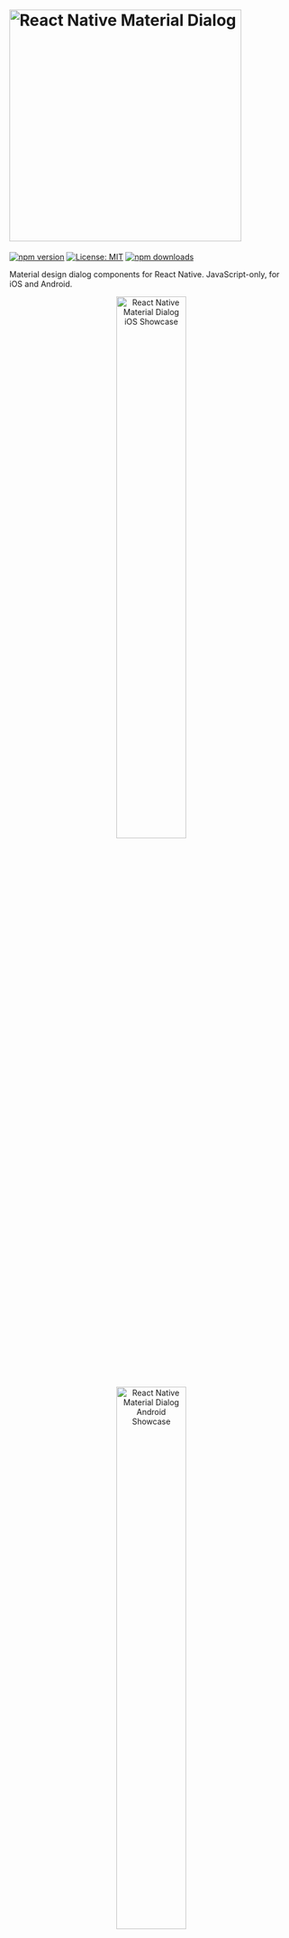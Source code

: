 # <img alt="React Native Material Dialog" src="images/logo.png" width="412"/>

[![npm version](https://img.shields.io/npm/v/react-native-material-dialog.svg)](https://www.npmjs.com/package/react-native-material-dialog)
[![License: MIT](https://img.shields.io/badge/License-MIT-green.svg)](https://opensource.org/licenses/MIT)
[![npm downloads](https://img.shields.io/npm/dm/react-native-material-dialog.svg)](https://www.npmjs.com/package/react-native-material-dialog)

Material design dialog components for React Native. JavaScript-only, for iOS and
Android.

<p align="center">
<img alt="React Native Material Dialog iOS Showcase" src="images/ios.png" width="49.7%"/>
<img alt="React Native Material Dialog Android Showcase" src="images/android.png" width="49.7%"/>
</p>

## Getting started

#### Step 1

If you're not using Expo, install
[react-native-vector-icons](https://github.com/oblador/react-native-vector-icons#installation)

#### Step 2

Install react-native-material-dialog

`npm install react-native-material-dialog --save`

## Example

* Run the example app
  [via Expo](https://exp.host/@hectahertz/react-native-material-dialog-example)
  or [check the code](example/App.js).

## Included components

* [x] [MaterialDialog](https://github.com/hectahertz/react-native-material-dialog#materialdialog)
* [x] [SinglePickerMaterialDialog](https://github.com/hectahertz/react-native-material-dialog#singlepickermaterialdialog)
* [x] [MultiPickerMaterialDialog](https://github.com/hectahertz/react-native-material-dialog#multipickermaterialdialog)

## Roadmap

* [ ] Support for stacked action buttons.
* [ ] Dialog that holds a slider.
* [ ] Simple dialog component that accepts a string as content and styles it.

## MaterialDialog

Basic and customizable dialog that can hold any component.

<img alt="Material Design Collection" src="images/dialog.gif"/>

```jsx
import { MaterialDialog } from 'react-native-material-dialog';

<MaterialDialog
  title="Use Google's Location Service?"
  visible={this.state.visible}
  onOk={() => this.setState({ visible: false })}
  onCancel={() => this.setState({ visible: false })}>
  <Text style={styles.dialogText}>
    Let Google help apps determine location. This means sending anonymous
    location data to Google, even when no apps are running.
  </Text>
</MaterialDialog>;
```

## Props

| Name            | Description                                                        | Default/Required      | Type    |
| --------------- | ------------------------------------------------------------------ | --------------------- | ------- |
| visible         | shows or hides the dialog                                          | required              | bool    |
| children        | element to be rendered in the content of the dialog                | required              | element |
| onCancel        | callback when the dialog is closed or the cancel action is pressed | required              | func    |
| onOk            | callback when the ok action is pressed                             | undefined             | func    |
| cancelLabel     | label for the cancel action                                        | 'CANCEL'              | string  |
| okLabel         | label for the ok action                                            | 'OK'                  | string  |
| title           | text for the dialog title                                          | undefined             | string  |
| titleColor      | color of the dialog title                                          | 'rgba(0, 0, 0, 0.87)' | string  |
| backgroundColor | color of the dialog background                                     | '#FFFFFF'             | string  |
| colorAccent     | color of the action text                                           | '#51BC78'             | string  |
| scrolled        | whether the form is in scrolled mode                               | false                 | bool    |
| addPadding      | automatically add paddings to the content                          | true                  | bool    |

## SinglePickerMaterialDialog

Ready to use dialog that allows to choose only one option from a list.

<img alt="Material Design Collection" src="images/singlepicker.gif"/>

```jsx
import { SinglePickerMaterialDialog } from 'react-native-material-dialog';

<SinglePickerMaterialDialog
  title={'Pick one element!'}
  items={LIST.map((row, index) => ({ value: index, label: row }))}
  visible={this.state.singlePickerVisible}
  selectedItem={this.state.singlePickerSelectedItem}
  onCancel={() => this.setState({ singlePickerVisible: false })}
  onOk={result => {
    this.setState({ singlePickerVisible: false });
    this.setState({ singlePickerSelectedItem: result.selectedItem });
  }}
/>;
```

## Props

| Name            | Description                                                        | Default/Required      | Type                                                 |
| --------------- | ------------------------------------------------------------------ | --------------------- | ---------------------------------------------------- |
| visible         | shows or hides the dialog                                          | required              | bool                                                 |
| items           | list of options to choose from                                     | required              | array of objects with a 'label' and 'value' property |
| selectedItem    | item that will be selected when opening the dialog                 | required              | object with a 'label' and 'value' property           |
| onCancel        | callback when the dialog is closed or the cancel action is pressed | required              | func                                                 |
| onOk            | callback when the ok action is pressed                             | undefined             | func                                                 |
| cancelLabel     | label for the cancel action                                        | 'CANCEL'              | string                                               |
| okLabel         | label for the ok action                                            | 'OK'                  | string                                               |
| title           | text for the dialog title                                          | undefined             | string                                               |
| titleColor      | color of the dialog title                                          | 'rgba(0, 0, 0, 0.87)' | string                                               |
| backgroundColor | color of the dialog background                                     | '#FFFFFF'             | string                                               |
| colorAccent     | color of the action text                                           | '#51BC78'             | string                                               |
| scrolled        | whether the form is in scrolled mode                               | false                 | bool                                                 |

## MultiPickerMaterialDialog

Ready to use dialog that allows to choose several options from a list.

<img alt="Material Design Collection" src="images/multipicker.gif"/>

```jsx
import { MultiPickerMaterialDialog } from 'react-native-material-dialog';

<MultiPickerMaterialDialog
  title={'Pick some elements!'}
  colorAccent={this.props.colorAccent}
  items={LIST.map((row, index) => {
    return { value: index, label: row };
  })}
  visible={this.state.multiPickerVisible}
  selectedItems={this.state.multiPickerSelectedItems}
  onCancel={() => this.setState({ multiPickerVisible: false })}
  onOk={result => {
    this.setState({ multiPickerVisible: false });
    this.setState({ multiPickerSelectedItems: result.selectedItems });
  }}
/>;
```

## Props

| Name            | Description                                                        | Default/Required      | Type                                                 |
| --------------- | ------------------------------------------------------------------ | --------------------- | ---------------------------------------------------- |
| visible         | shows or hides the dialog                                          | required              | bool                                                 |
| items           | list of options to choose from                                     | required              | array of objects with a 'label' and 'value' property |
| selectedItems   | items that will be selected when opening the dialog                | required              | array of objects with a 'label' and 'value' property |
| onCancel        | callback when the dialog is closed or the cancel action is pressed | required              | func                                                 |
| onOk            | callback when the ok action is pressed                             | undefined             | func                                                 |
| cancelLabel     | label for the cancel action                                        | 'CANCEL'              | string                                               |
| okLabel         | label for the ok action                                            | 'OK'                  | string                                               |
| title           | text for the dialog title                                          | undefined             | string                                               |
| titleColor      | color of the dialog title                                          | 'rgba(0, 0, 0, 0.87)' | string                                               |
| backgroundColor | color of the dialog background                                     | '#FFFFFF'             | string                                               |
| colorAccent     | color of the action text                                           | '#51BC78'             | string                                               |
| scrolled        | whether the form is in scrolled mode                               | false                 | bool                                                 |

## References

* https://material.io/guidelines/components/dialogs.html

## License

* [MIT](LICENSE)

## Contact

[Tweet me @hectahertz](https://twitter.com/hectahertz)

